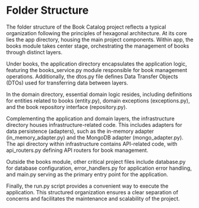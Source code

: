 # Folder Structure

The folder structure of the Book Catalog project reflects a typical organization following the principles of hexagonal architecture. At its core lies the app directory, housing the main project components. Within app, the books module takes center stage, orchestrating the management of books through distinct layers.

Under books, the application directory encapsulates the application logic, featuring the books_service.py module responsible for book management operations. Additionally, the dtos.py file defines Data Transfer Objects (DTOs) used for transferring data between layers.

In the domain directory, essential domain logic resides, including definitions for entities related to books (entity.py), domain exceptions (exceptions.py), and the book repository interface (repository.py).

Complementing the application and domain layers, the infrastructure directory houses infrastructure-related code. This includes adapters for data persistence (adapters), such as the in-memory adapter (in_memory_adapter.py) and the MongoDB adapter (mongo_adapter.py). The api directory within infrastructure contains API-related code, with api_routers.py defining API routers for book management.

Outside the books module, other critical project files include database.py for database configuration, error_handlers.py for application error handling, and main.py serving as the primary entry point for the application.

Finally, the run.py script provides a convenient way to execute the application. This structured organization ensures a clear separation of concerns and facilitates the maintenance and scalability of the project.